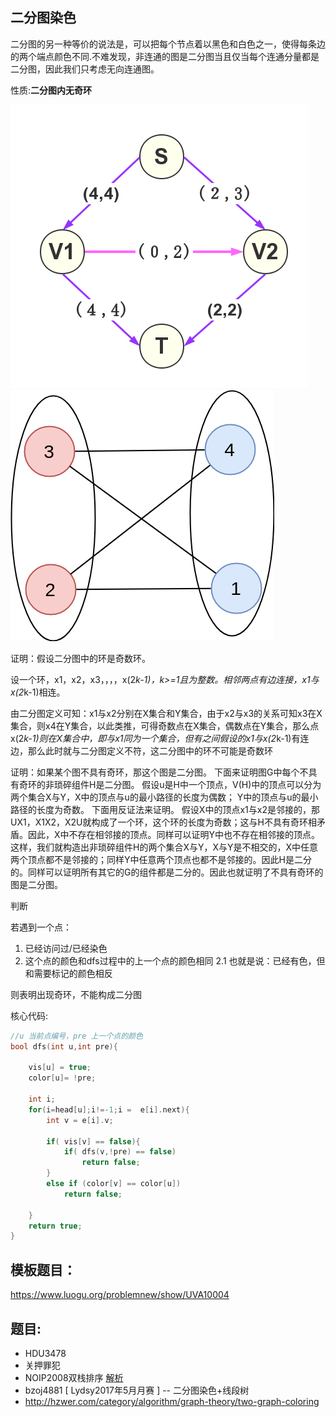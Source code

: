 ## 二分图染色

二分图的另一种等价的说法是，可以把每个节点着以黑色和白色之一，使得每条边的两个端点颜色不同.不难发现，非连通的图是二分图当且仅当每个连通分量都是二分图，因此我们只考虑无向连通图。

性质:**二分图内无奇环**



![](./1.png)
![](./2.png)


证明：假设二分图中的环是奇数环。

设一个环，x1，x2，x3，，，，x(2*k-1)，k>=1且为整数。相邻两点有边连接，x1与x(2*k-1)相连。

由二分图定义可知：x1与x2分别在X集合和Y集合，由于x2与x3的关系可知x3在X集合，则x4在Y集合，以此类推，可得奇数点在X集合，偶数点在Y集合，那么点x(2*k-1)则在X集合中，即与x1同为一个集合，但有之间假设的x1与x(2*k-1)有连边，那么此时就与二分图定义不符，这二分图中的环不可能是奇数环

证明：如果某个图不具有奇环，那这个图是二分图。
下面来证明图G中每个不具有奇环的非琐碎组件H是二分图。
假设u是H中一个顶点，V(H)中的顶点可以分为两个集合X与Y，X中的顶点与u的最小路径的长度为偶数；
Y中的顶点与u的最小路径的长度为奇数。
下面用反证法来证明。
假设X中的顶点x1与x2是邻接的，那UX1，X1X2，X2U就构成了一个环，这个环的长度为奇数；这与H不具有奇环相矛盾。因此，X中不存在相邻接的顶点。同样可以证明Y中也不存在相邻接的顶点。
   这样，我们就构造出非琐碎组件H的两个集合X与Y，X与Y是不相交的，X中任意两个顶点都不是邻接的；同样Y中任意两个顶点也都不是邻接的。因此H是二分的。同样可以证明所有其它的G的组件都是二分的。因此也就证明了不具有奇环的图是二分图。

判断

若遇到一个点：

 1. 已经访问过/已经染色
 2. 这个点的颜色和dfs过程中的上一个点的颜色相同
    2.1 也就是说：已经有色，但和需要标记的颜色相反

则表明出现奇环，不能构成二分图

核心代码:
<!-- template start -->
```c
//u 当前点编号，pre 上一个点的颜色
bool dfs(int u,int pre){
    
    vis[u] = true;
    color[u]= !pre;
    
    int i;
    for(i=head[u];i!=-1;i =  e[i].next){
        int v = e[i].v;
        
        if( vis[v] == false){
            if( dfs(v,!pre) == false)
                return false;
        }
        else if (color[v] == color[u])
            return false;

    }
    return true;
}
```
<!-- template end -->

## 模板题目：

https://www.luogu.org/problemnew/show/UVA10004

## 题目:

- HDU3478
- 关押罪犯
- NOIP2008双栈排序 [解析](https://www.byvoid.com/zhs/blog/noip2008-twostack)
- bzoj4881 [ Lydsy2017年5月月赛 ] -- 二分图染色+线段树
- http://hzwer.com/category/algorithm/graph-theory/two-graph-coloring
